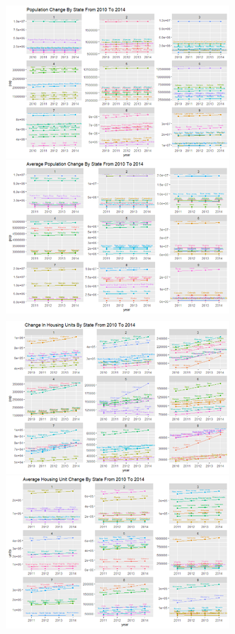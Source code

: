![](state_pop_change_2010_14.png)
![](avg_pop_change_2010_14.png)

![](housing_unit_change.png)
![](avg_housing_unit_change.png)
